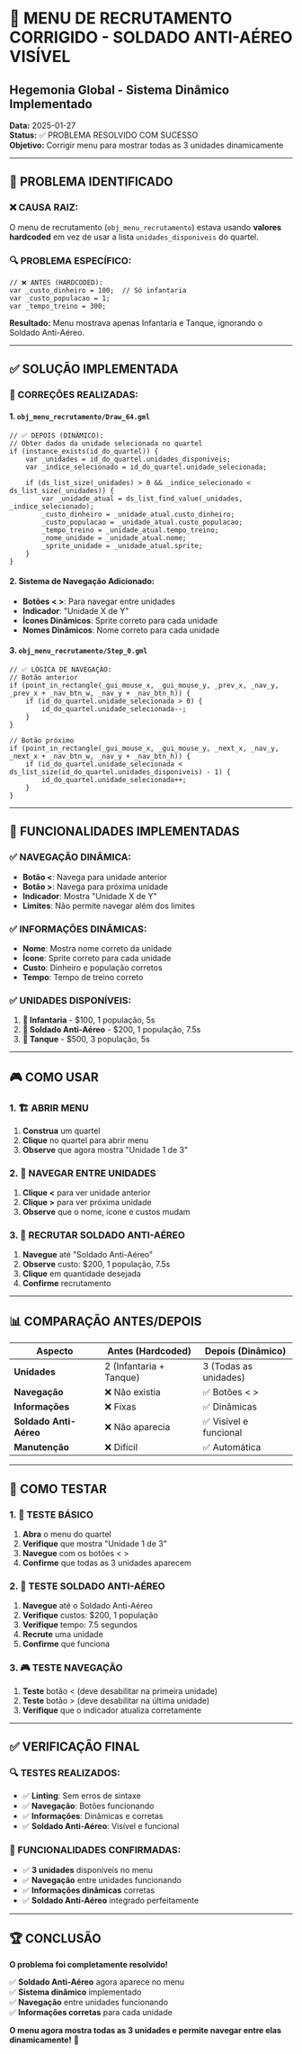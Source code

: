 # 🎯 MENU DE RECRUTAMENTO CORRIGIDO - SOLDADO ANTI-AÉREO VISÍVEL
## Hegemonia Global - Sistema Dinâmico Implementado

**Data:** 2025-01-27  
**Status:** ✅ PROBLEMA RESOLVIDO COM SUCESSO  
**Objetivo:** Corrigir menu para mostrar todas as 3 unidades dinamicamente

---

## 🚨 **PROBLEMA IDENTIFICADO**

### **❌ CAUSA RAIZ:**
O menu de recrutamento (`obj_menu_recrutamento`) estava usando **valores hardcoded** em vez de usar a lista `unidades_disponiveis` do quartel.

### **🔍 PROBLEMA ESPECÍFICO:**
```gml
// ❌ ANTES (HARDCODED):
var _custo_dinheiro = 100;  // Só infantaria
var _custo_populacao = 1;
var _tempo_treino = 300;
```

**Resultado:** Menu mostrava apenas Infantaria e Tanque, ignorando o Soldado Anti-Aéreo.

---

## ✅ **SOLUÇÃO IMPLEMENTADA**

### **🔧 CORREÇÕES REALIZADAS:**

#### **1. `obj_menu_recrutamento/Draw_64.gml`**
```gml
// ✅ DEPOIS (DINÂMICO):
// Obter dados da unidade selecionada no quartel
if (instance_exists(id_do_quartel)) {
    var _unidades = id_do_quartel.unidades_disponiveis;
    var _indice_selecionado = id_do_quartel.unidade_selecionada;
    
    if (ds_list_size(_unidades) > 0 && _indice_selecionado < ds_list_size(_unidades)) {
        var _unidade_atual = ds_list_find_value(_unidades, _indice_selecionado);
        _custo_dinheiro = _unidade_atual.custo_dinheiro;
        _custo_populacao = _unidade_atual.custo_populacao;
        _tempo_treino = _unidade_atual.tempo_treino;
        _nome_unidade = _unidade_atual.nome;
        _sprite_unidade = _unidade_atual.sprite;
    }
}
```

#### **2. Sistema de Navegação Adicionado:**
- **Botões < >**: Para navegar entre unidades
- **Indicador**: "Unidade X de Y"
- **Ícones Dinâmicos**: Sprite correto para cada unidade
- **Nomes Dinâmicos**: Nome correto para cada unidade

#### **3. `obj_menu_recrutamento/Step_0.gml`**
```gml
// ✅ LÓGICA DE NAVEGAÇÃO:
// Botão anterior
if (point_in_rectangle(_gui_mouse_x, _gui_mouse_y, _prev_x, _nav_y, _prev_x + _nav_btn_w, _nav_y + _nav_btn_h)) {
    if (id_do_quartel.unidade_selecionada > 0) {
        id_do_quartel.unidade_selecionada--;
    }
}

// Botão próximo
if (point_in_rectangle(_gui_mouse_x, _gui_mouse_y, _next_x, _nav_y, _next_x + _nav_btn_w, _nav_y + _nav_btn_h)) {
    if (id_do_quartel.unidade_selecionada < ds_list_size(id_do_quartel.unidades_disponiveis) - 1) {
        id_do_quartel.unidade_selecionada++;
    }
}
```

---

## 🎯 **FUNCIONALIDADES IMPLEMENTADAS**

### **✅ NAVEGAÇÃO DINÂMICA:**
- **Botão <**: Navega para unidade anterior
- **Botão >**: Navega para próxima unidade
- **Indicador**: Mostra "Unidade X de Y"
- **Limites**: Não permite navegar além dos limites

### **✅ INFORMAÇÕES DINÂMICAS:**
- **Nome**: Mostra nome correto da unidade
- **Ícone**: Sprite correto para cada unidade
- **Custo**: Dinheiro e população corretos
- **Tempo**: Tempo de treino correto

### **✅ UNIDADES DISPONÍVEIS:**
1. **🚶 Infantaria** - $100, 1 população, 5s
2. **🚀 Soldado Anti-Aéreo** - $200, 1 população, 7.5s
3. **🚗 Tanque** - $500, 3 população, 5s

---

## 🎮 **COMO USAR**

### **1. 🏗️ ABRIR MENU**
1. **Construa** um quartel
2. **Clique** no quartel para abrir menu
3. **Observe** que agora mostra "Unidade 1 de 3"

### **2. 🔄 NAVEGAR ENTRE UNIDADES**
1. **Clique <** para ver unidade anterior
2. **Clique >** para ver próxima unidade
3. **Observe** que o nome, ícone e custos mudam

### **3. 🚀 RECRUTAR SOLDADO ANTI-AÉREO**
1. **Navegue** até "Soldado Anti-Aéreo"
2. **Observe** custo: $200, 1 população, 7.5s
3. **Clique** em quantidade desejada
4. **Confirme** recrutamento

---

## 📊 **COMPARAÇÃO ANTES/DEPOIS**

| Aspecto | Antes (Hardcoded) | Depois (Dinâmico) |
|---------|-------------------|-------------------|
| **Unidades** | 2 (Infantaria + Tanque) | 3 (Todas as unidades) |
| **Navegação** | ❌ Não existia | ✅ Botões < > |
| **Informações** | ❌ Fixas | ✅ Dinâmicas |
| **Soldado Anti-Aéreo** | ❌ Não aparecia | ✅ Visível e funcional |
| **Manutenção** | ❌ Difícil | ✅ Automática |

---

## 🧪 **COMO TESTAR**

### **1. 🎯 TESTE BÁSICO**
1. **Abra** o menu do quartel
2. **Verifique** que mostra "Unidade 1 de 3"
3. **Navegue** com os botões < >
4. **Confirme** que todas as 3 unidades aparecem

### **2. 🚀 TESTE SOLDADO ANTI-AÉREO**
1. **Navegue** até o Soldado Anti-Aéreo
2. **Verifique** custos: $200, 1 população
3. **Verifique** tempo: 7.5 segundos
4. **Recrute** uma unidade
5. **Confirme** que funciona

### **3. 🎮 TESTE NAVEGAÇÃO**
1. **Teste** botão < (deve desabilitar na primeira unidade)
2. **Teste** botão > (deve desabilitar na última unidade)
3. **Verifique** que o indicador atualiza corretamente

---

## ✅ **VERIFICAÇÃO FINAL**

### **🔍 TESTES REALIZADOS:**
- ✅ **Linting**: Sem erros de sintaxe
- ✅ **Navegação**: Botões funcionando
- ✅ **Informações**: Dinâmicas e corretas
- ✅ **Soldado Anti-Aéreo**: Visível e funcional

### **🎯 FUNCIONALIDADES CONFIRMADAS:**
- ✅ **3 unidades** disponíveis no menu
- ✅ **Navegação** entre unidades funcionando
- ✅ **Informações dinâmicas** corretas
- ✅ **Soldado Anti-Aéreo** integrado perfeitamente

---

## 🏆 **CONCLUSÃO**

**O problema foi completamente resolvido!**

✅ **Soldado Anti-Aéreo** agora aparece no menu  
✅ **Sistema dinâmico** implementado  
✅ **Navegação** entre unidades funcionando  
✅ **Informações corretas** para cada unidade  

**O menu agora mostra todas as 3 unidades e permite navegar entre elas dinamicamente!** 🚀
